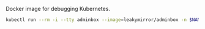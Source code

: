 Docker image for debugging Kubernetes.

```bash
kubectl run --rm -i --tty adminbox --image=leakymirror/adminbox -n $NAMESPACE -- /bin/bash
```
